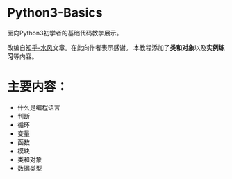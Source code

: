 # Python3-Basics

面向Python3初学者的基础代码教学展示。  

改编自[知乎-水风](https://www.zhihu.com/question/60766946/answer/183072131)文章。在此向作者表示感谢。
本教程添加了**类和对象**以及**实例练习**等内容。

# 主要内容：
- 什么是编程语言  
- 判断  
- 循环  
- 变量  
- 函数  
- 模块  
- 类和对象  
- 数据类型  

